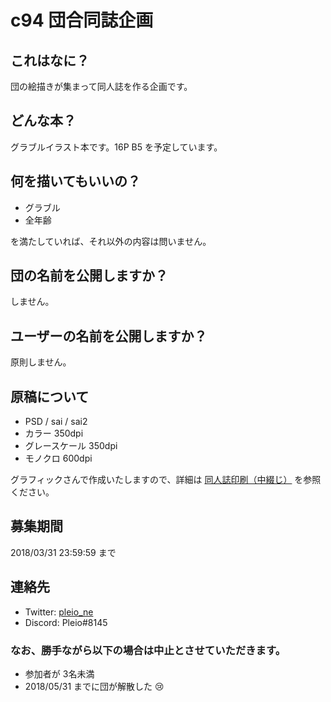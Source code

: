 # c94 団合同誌企画

## これはなに？

団の絵描きが集まって同人誌を作る企画です。

## どんな本？

グラブルイラスト本です。16P B5 を予定しています。

## 何を描いてもいいの？

- グラブル
- 全年齢

を満たしていれば、それ以外の内容は問いません。

## 団の名前を公開しますか？

しません。

## ユーザーの名前を公開しますか？

原則しません。

## 原稿について

- PSD / sai / sai2
- カラー 350dpi
- グレースケール 350dpi
- モノクロ 600dpi

グラフィックさんで作成いたしますので、詳細は [同人誌印刷（中綴じ）](https://www.graphic.jp/comic/lineup/dojinshi/nakatoji.php) を参照ください。

## 募集期間

2018/03/31 23:59:59 まで

## 連絡先

- Twitter: [pleio_ne](https://twitter.com/pleio_ne)
- Discord: Pleio#8145

### なお、勝手ながら以下の場合は中止とさせていただきます。

- 参加者が 3名未満
- 2018/05/31 までに団が解散した :cry: